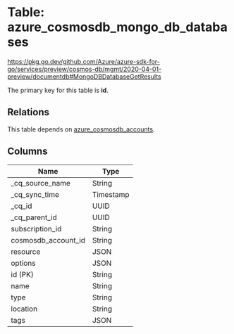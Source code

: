 # Table: azure_cosmosdb_mongo_db_databases

https://pkg.go.dev/github.com/Azure/azure-sdk-for-go/services/preview/cosmos-db/mgmt/2020-04-01-preview/documentdb#MongoDBDatabaseGetResults

The primary key for this table is **id**.

## Relations
This table depends on [azure_cosmosdb_accounts](azure_cosmosdb_accounts.md).


## Columns
| Name          | Type          |
| ------------- | ------------- |
|_cq_source_name|String|
|_cq_sync_time|Timestamp|
|_cq_id|UUID|
|_cq_parent_id|UUID|
|subscription_id|String|
|cosmosdb_account_id|String|
|resource|JSON|
|options|JSON|
|id (PK)|String|
|name|String|
|type|String|
|location|String|
|tags|JSON|